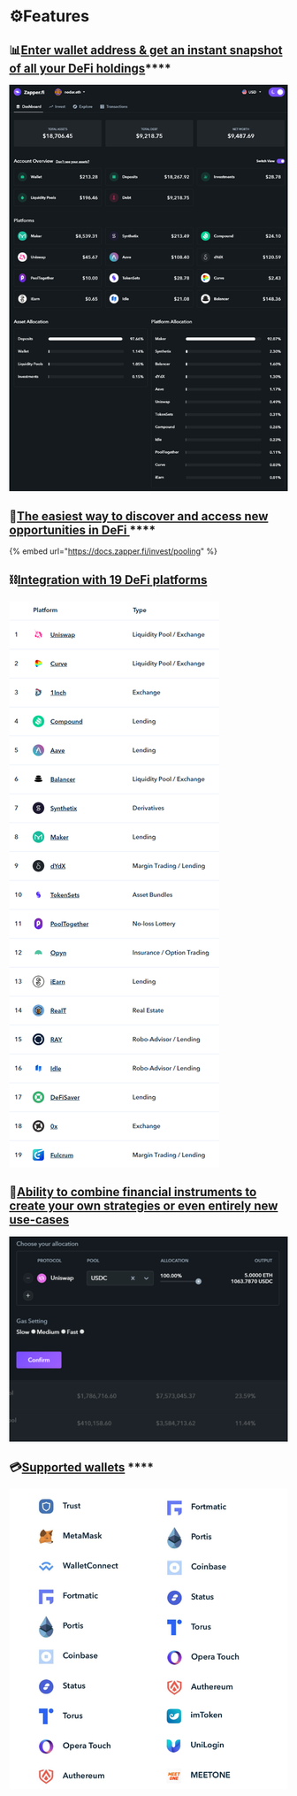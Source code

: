 # ⚙️Features

## 📊[**Enter wallet address & get an instant snapshot of all your DeFi holdings**](https://www.zapper.fi/)\*\*\*\*

![](.gitbook/assets/chrome_u3a5ubn8tt.png)

## 💸[**The easiest way to discover and access new opportunities in DeFi** ](invest/pooling/)\*\*\*\*

{% embed url="https://docs.zapper.fi/invest/pooling" %}

## ⛓️[**Integration with 19 DeFi platforms**](https://www.zapper.fi/supported)

![](.gitbook/assets/chrome_nzuutqqmvs.png)

## 🧱[**Ability to combine financial instruments to create your own strategies or even entirely new use-cases**](invest/multipooling.md)

![If you are a builder interested in getting early access, reach out to us on Discord!](.gitbook/assets/7cjaymdmqn%20%281%29.gif)

## 💳[**Supported wallets**](https://www.zapper.fi/) ****

![Powered by Blocknative.](.gitbook/assets/supported-wallets.png.png)



